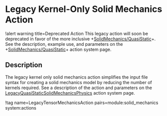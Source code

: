 # Legacy Kernel-Only Solid Mechanics Action

!alert warning title=Deprecated Action
This legacy action will soon be deprecated in favor of the more inclusive
+[SolidMechanics/QuasiStatic](/Physics/SolidMechanics/QuasiStatic/index.md)+.
See the description, example use, and parameters on the
+[SolidMechanics/QuasiStatic](/Physics/SolidMechanics/QuasiStatic/index.md)+ action system page.

## Description

The legacy kernel only solid mechanics action simplifies the input file syntax
for creating a solid mechanics model by reducing the number of kernels required.
See a description of the action and parameters on the
[LegacyQuasiStaticSolidMechanicsPhysics](/Kernels/TensorMechanics/index.md) action system page.

!tag name=LegacyTensorMechanicsAction pairs=module:solid_mechanics system:actions
